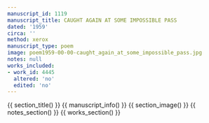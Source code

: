 ```yaml
---
manuscript_id: 1119
manuscript_title: CAUGHT AGAIN AT SOME IMPOSSIBLE PASS
dated: '1959'
circa: ''
method: xerox
manuscript_type: poem
image: poem1959-00-00-caught_again_at_some_impossible_pass.jpg
notes: null
works_included:
- work_id: 4445
  altered: 'no'
  edited: 'no'
---
```


{{ section_title() }}
{{ manuscript_info() }}
{{ section_image() }}
{{ notes_section() }}
{{ works_section() }}
